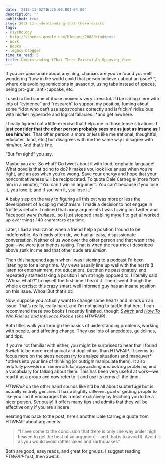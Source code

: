```yaml
---
date: '2013-11-02T16:25:00.001-04:00'
description: ''
published: true
slug: 2013-11-understanding-that-there-exists
tags:
- Psychology
- http://schemas.google.com/blogger/2008/kind#post
- Work
- Books
- legacy-blogger
time_to_read: 5
title: Understanding (That There Exists) An Opposing View
---
```



If you are passionate about anything, chances are you’ve found yourself wondering “how in the world could that person believe *x* about an issue?!”, where *x* is avoiding semicolons in javascript, using tabs instead of spaces, being pro-gun, anti-cupcake, etc.

I used to find some of those moments very stressful. I’d be sitting there with lots of “evidence” and “research” to support my position, fuming about some *idiot who can’t use apostrophes correctly and is frickin’ ridiculous with his/her hyperbole and logical fallacies…*and get nowhere.

I finally figured out a little exercise that helps me in those tense situations: <strong>I just consider that the other person probably sees me as just as insane as I see him/her</strong>. That other person is more or less like me (rational, thoughtful, educated, kind, etc.) but disagrees with me the same way I disagree with him/her. And that’s fine.

“But *I’m* right!” you say.

Maybe you are. So what? Go tweet about it with loud, emphatic language! What good is that going to do? It makes you look like an ass when you’re right, and an ass when you’re wrong. Save your energy and hope that your noncombativeness will be reciprocated. To quote Dale Carnegie (more from him in a minute), “You can't win an argument. You can't because if you lose it, you lose it; and if you win it, you lose it.”

A baby step on the way to figuring all this out was more or less the development of a coping mechanism. I made a decision to not engage in fruitless debate. I noticed that many arguments I was having on Twitter and Facebook *were fruitless*…so I just stopped enabling myself to get all worked up over things 140 characters at a time.

Later, I had a realization when a friend help a position I found to be indefensible. As friends often do, we had an easy, dispassionate conversation. Neither of us won over the other person and that wasn’t the goal—we were just friends talking. That is when the real trick I described above sunk in: me and that other dude are *similar*.

Then this happened again when I was listening to a podcast I’d been listening to for a long time. My views usually line up well with the host’s (I listen for entertainment, not education). But then he passionately, and repeatedly started taking a position I am strongly opposed to. I literally said “Whoa, what?!” to myself the first time I heard it. Then I went though the whole exercise: this crazy smart, well informed guy has an insane position on this issue. Whoa! But that’s ok!

Now, suppose you actually want to change some hearts and minds on an issue. That’s really, really hard, and I’m not going to tackle that here. I can recommend these two books I recently finished, though: *[Switch](http://www.amazon.com/Switch-Change-Things-When-Hard/dp/0385528752)* and [*How To Win Friends and Influence People*](http://www.amazon.com/How-Win-Friends-Influence-People/dp/0671723650) (aka HTWFAIP).

Both titles walk you through the basics of understanding problems, working with people, and affecting change. They use lots of anecdotes, guidelines, and tips. 

If you’re not familiar with either, you might be surprised to hear that I found *Switch* to be more mechanical and duplicitous than HTWFAIP. It seems to focus more on the steps necessary to analyze situations and maneuver* *others into your line of thinking (or outright manipulate them). It also helpfully provides a framework for approaching and solving problems, and a vocabulary for talking about them. This has been very useful at work—we read it as a group and now refer to it and use its terms all the time.

*HTWFAIP* on the other hand sounds like it’d be all about subterfuge but is actually entirely genuine. It has a slightly different goal of getting people to like you and it encourages this almost exclusively by teaching you to be a nicer person. Seriously! It offers many tips and admits that they will be effective only if you are sincere.

Relating this back to the post, here’s another Dale Carnegie quote from HTWFAIP about arguments: <blockquote>

“I have come to the conclusion that there is only one way under high heaven to get the best of an argument— and that is to avoid it. Avoid it as you would avoid rattlesnakes and earthquakes.”</blockquote>

Both are good, easy reads, and great for groups. I suggest reading *FTWFAIP* first, then *Switch.*